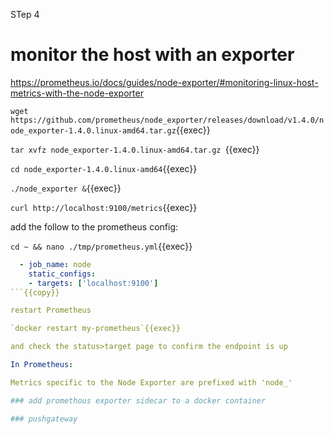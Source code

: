 STep 4

# monitor the host with an exporter

https://prometheus.io/docs/guides/node-exporter/#monitoring-linux-host-metrics-with-the-node-exporter


`wget https://github.com/prometheus/node_exporter/releases/download/v1.4.0/node_exporter-1.4.0.linux-amd64.tar.gz`{{exec}}

`tar xvfz node_exporter-1.4.0.linux-amd64.tar.gz `{{exec}}

`cd node_exporter-1.4.0.linux-amd64`{{exec}}

`./node_exporter &`{{exec}}

`curl http://localhost:9100/metrics`{{exec}}

add the follow to the prometheus config:

`cd ~ && nano ./tmp/prometheus.yml`{{exec}}

```yaml
  - job_name: node
    static_configs:
    - targets: ['localhost:9100']
```{{copy}}

restart Prometheus

`docker restart my-prometheus`{{exec}}

and check the status>target page to confirm the endpoint is up

In Prometheus:

Metrics specific to the Node Exporter are prefixed with 'node_'

### add promethous exporter sidecar to a docker container

### pushgateway